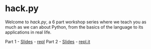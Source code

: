 # hack.py

Welcome to *hack.py*, a 6 part workshop series where we teach you as much as we can about Python, from the basics of the language to its applications in real life. 

Part 1 - [Slides](http://acmurl.com/hackpy1) - [repl](https://acmurl.com/hackpy1-repl)
Part 2 - [Slides](https://docs.google.com/presentation/d/1pdL_gVBtCBsIL5tA66lprdBvPxRim-Nsbxw-97aSAY4/edit?usp=sharing) - [repl.it](https://acmurl.com/hackpy2-repl)
